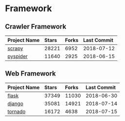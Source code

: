 # Framework

## Crawler Framework

| Project Name | Stars | Forks | Last Commit |
| :--- | :--- | :--- | :--- |
| [scrapy](https://github.com/scrapy/scrapy) | 28221 | 6952 | 2018-07-12 |
| [pyspider](https://github.com/binux/pyspider) | 11640 | 2925 | 2018-06-15 |

## Web Framework

| Project Name | Stars | Forks | Last Commit |
| :--- | :--- | :--- | :--- |
| [flask](https://github.com/pallets/flask) | 37349 | 11030 | 2018-06-30 |
| [django](https://github.com/django/django) | 35081 | 14921 | 2018-07-14 |
| [tornado](https://github.com/tornadoweb/tornado) | 16172 | 4638 | 2018-07-15 |



